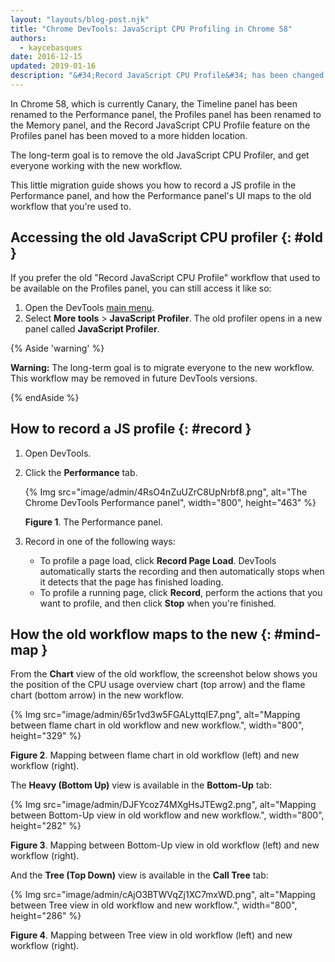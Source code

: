 ```yaml
---
layout: "layouts/blog-post.njk"
title: "Chrome DevTools: JavaScript CPU Profiling in Chrome 58"
authors:
  - kaycebasques
date: 2016-12-15
updated: 2019-01-16
description: "&#34;Record JavaScript CPU Profile&#34; has been changed in Chrome 58."
---
```


In Chrome 58, which is currently Canary, the Timeline panel has been renamed to the Performance
panel, the Profiles panel has been renamed to the Memory panel, and the Record JavaScript CPU
Profile feature on the Profiles panel has been moved to a more hidden location.

The long-term goal is to remove the old JavaScript CPU Profiler, and get everyone working with the
new workflow.

This little migration guide shows you how to record a JS profile in the Performance panel, and how
the Performance panel's UI maps to the old workflow that you're used to.

## Accessing the old JavaScript CPU profiler {: #old }

If you prefer the old "Record JavaScript CPU Profile" workflow that used to be available on the
Profiles panel, you can still access it like so:

1.  Open the DevTools [main menu][1].
2.  Select **More tools** > **JavaScript Profiler**. The old profiler opens in a new panel called
    **JavaScript Profiler**.

{% Aside 'warning' %}

**Warning:** The long-term goal is to migrate everyone to the new workflow. This workflow may be
removed in future DevTools versions.

{% endAside %}

## How to record a JS profile {: #record }

1.  Open DevTools.
2.  Click the **Performance** tab.

    {% Img src="image/admin/4RsO4nZuUZrC8UpNrbf8.png", alt="The Chrome DevTools Performance panel", width="800", height="463" %}

    **Figure 1**. The Performance panel.

3.  Record in one of the following ways:

    - To profile a page load, click **Record Page Load**. DevTools automatically starts the
      recording and then automatically stops when it detects that the page has finished loading.
    - To profile a running page, click **Record**, perform the actions that you want to profile, and
      then click **Stop** when you're finished.

## How the old workflow maps to the new {: #mind-map }

From the **Chart** view of the old workflow, the screenshot below shows you the position of the CPU
usage overview chart (top arrow) and the flame chart (bottom arrow) in the new workflow.

{% Img src="image/admin/65r1vd3w5FGALyttqIE7.png", alt="Mapping between flame chart in old workflow and new workflow.", width="800", height="329" %}

**Figure 2**. Mapping between flame chart in old workflow (left) and new workflow (right).

The **Heavy (Bottom Up)** view is available in the **Bottom-Up** tab:

{% Img src="image/admin/DJFYcoz74MXgHsJTEwg2.png", alt="Mapping between Bottom-Up view in old workflow and new workflow.", width="800", height="282" %}

**Figure 3**. Mapping between Bottom-Up view in old workflow (left) and new workflow (right).

And the **Tree (Top Down)** view is available in the **Call Tree** tab:

{% Img src="image/admin/cAjO3BTWVqZj1XC7mxWD.png", alt="Mapping between Tree view in old workflow and new workflow.", width="800", height="286" %}

**Figure 4**. Mapping between Tree view in old workflow (left) and new workflow (right).

[1]: /web/tools/chrome-devtools/ui#main-menu
